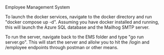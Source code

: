 Employee Management System

To launch the docker services, navigate to the docker directory and run "docker compose up -d".
Assuming you have docker installed and running, this will launch the Azure SQL database and the Mailhog SMTP server.

To run the server, navigate back to the EMS folder and type "go run server.go".
This will start the server and allolw you to hit the /login and /employee endpoints through postman or other means.
